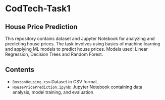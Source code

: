 # CodTech-Task1
## House Price Prediction
This repository contains dataset and Jupyter Notebook for analyzing and predicting house prices. The task involves using basics of machine learning and applying ML models to predict house prices. 
Models used: Linear Regression, Decision Trees and Random Forest.

## Contents

- `BostonHousing.csv`:Dataset in CSV format.
- `HousePricePrediction.ipynb`: Jupyter Notebook containing data analysis, model training, and evaluation.
